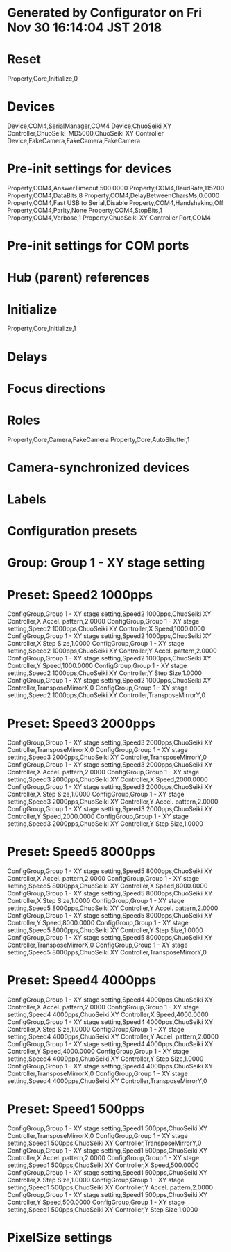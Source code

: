 # Generated by Configurator on Fri Nov 30 16:14:04 JST 2018

# Reset
Property,Core,Initialize,0

# Devices
Device,COM4,SerialManager,COM4
Device,ChuoSeiki XY Controller,ChuoSeiki_MD5000,ChuoSeiki XY Controller
Device,FakeCamera,FakeCamera,FakeCamera

# Pre-init settings for devices
Property,COM4,AnswerTimeout,500.0000
Property,COM4,BaudRate,115200
Property,COM4,DataBits,8
Property,COM4,DelayBetweenCharsMs,0.0000
Property,COM4,Fast USB to Serial,Disable
Property,COM4,Handshaking,Off
Property,COM4,Parity,None
Property,COM4,StopBits,1
Property,COM4,Verbose,1
Property,ChuoSeiki XY Controller,Port,COM4

# Pre-init settings for COM ports

# Hub (parent) references

# Initialize
Property,Core,Initialize,1

# Delays

# Focus directions

# Roles
Property,Core,Camera,FakeCamera
Property,Core,AutoShutter,1

# Camera-synchronized devices

# Labels

# Configuration presets
# Group: Group 1 - XY stage setting
# Preset: Speed2 1000pps
ConfigGroup,Group 1 - XY stage setting,Speed2 1000pps,ChuoSeiki XY Controller,X Accel. pattern,2.0000
ConfigGroup,Group 1 - XY stage setting,Speed2 1000pps,ChuoSeiki XY Controller,X Speed,1000.0000
ConfigGroup,Group 1 - XY stage setting,Speed2 1000pps,ChuoSeiki XY Controller,X Step Size,1.0000
ConfigGroup,Group 1 - XY stage setting,Speed2 1000pps,ChuoSeiki XY Controller,Y Accel. pattern,2.0000
ConfigGroup,Group 1 - XY stage setting,Speed2 1000pps,ChuoSeiki XY Controller,Y Speed,1000.0000
ConfigGroup,Group 1 - XY stage setting,Speed2 1000pps,ChuoSeiki XY Controller,Y Step Size,1.0000
ConfigGroup,Group 1 - XY stage setting,Speed2 1000pps,ChuoSeiki XY Controller,TransposeMirrorX,0
ConfigGroup,Group 1 - XY stage setting,Speed2 1000pps,ChuoSeiki XY Controller,TransposeMirrorY,0

# Preset: Speed3 2000pps
ConfigGroup,Group 1 - XY stage setting,Speed3 2000pps,ChuoSeiki XY Controller,TransposeMirrorX,0
ConfigGroup,Group 1 - XY stage setting,Speed3 2000pps,ChuoSeiki XY Controller,TransposeMirrorY,0
ConfigGroup,Group 1 - XY stage setting,Speed3 2000pps,ChuoSeiki XY Controller,X Accel. pattern,2.0000
ConfigGroup,Group 1 - XY stage setting,Speed3 2000pps,ChuoSeiki XY Controller,X Speed,2000.0000
ConfigGroup,Group 1 - XY stage setting,Speed3 2000pps,ChuoSeiki XY Controller,X Step Size,1.0000
ConfigGroup,Group 1 - XY stage setting,Speed3 2000pps,ChuoSeiki XY Controller,Y Accel. pattern,2.0000
ConfigGroup,Group 1 - XY stage setting,Speed3 2000pps,ChuoSeiki XY Controller,Y Speed,2000.0000
ConfigGroup,Group 1 - XY stage setting,Speed3 2000pps,ChuoSeiki XY Controller,Y Step Size,1.0000

# Preset: Speed5 8000pps
ConfigGroup,Group 1 - XY stage setting,Speed5 8000pps,ChuoSeiki XY Controller,X Accel. pattern,2.0000
ConfigGroup,Group 1 - XY stage setting,Speed5 8000pps,ChuoSeiki XY Controller,X Speed,8000.0000
ConfigGroup,Group 1 - XY stage setting,Speed5 8000pps,ChuoSeiki XY Controller,X Step Size,1.0000
ConfigGroup,Group 1 - XY stage setting,Speed5 8000pps,ChuoSeiki XY Controller,Y Accel. pattern,2.0000
ConfigGroup,Group 1 - XY stage setting,Speed5 8000pps,ChuoSeiki XY Controller,Y Speed,8000.0000
ConfigGroup,Group 1 - XY stage setting,Speed5 8000pps,ChuoSeiki XY Controller,Y Step Size,1.0000
ConfigGroup,Group 1 - XY stage setting,Speed5 8000pps,ChuoSeiki XY Controller,TransposeMirrorX,0
ConfigGroup,Group 1 - XY stage setting,Speed5 8000pps,ChuoSeiki XY Controller,TransposeMirrorY,0

# Preset: Speed4 4000pps
ConfigGroup,Group 1 - XY stage setting,Speed4 4000pps,ChuoSeiki XY Controller,X Accel. pattern,2.0000
ConfigGroup,Group 1 - XY stage setting,Speed4 4000pps,ChuoSeiki XY Controller,X Speed,4000.0000
ConfigGroup,Group 1 - XY stage setting,Speed4 4000pps,ChuoSeiki XY Controller,X Step Size,1.0000
ConfigGroup,Group 1 - XY stage setting,Speed4 4000pps,ChuoSeiki XY Controller,Y Accel. pattern,2.0000
ConfigGroup,Group 1 - XY stage setting,Speed4 4000pps,ChuoSeiki XY Controller,Y Speed,4000.0000
ConfigGroup,Group 1 - XY stage setting,Speed4 4000pps,ChuoSeiki XY Controller,Y Step Size,1.0000
ConfigGroup,Group 1 - XY stage setting,Speed4 4000pps,ChuoSeiki XY Controller,TransposeMirrorX,0
ConfigGroup,Group 1 - XY stage setting,Speed4 4000pps,ChuoSeiki XY Controller,TransposeMirrorY,0

# Preset: Speed1 500pps
ConfigGroup,Group 1 - XY stage setting,Speed1 500pps,ChuoSeiki XY Controller,TransposeMirrorX,0
ConfigGroup,Group 1 - XY stage setting,Speed1 500pps,ChuoSeiki XY Controller,TransposeMirrorY,0
ConfigGroup,Group 1 - XY stage setting,Speed1 500pps,ChuoSeiki XY Controller,X Accel. pattern,2.0000
ConfigGroup,Group 1 - XY stage setting,Speed1 500pps,ChuoSeiki XY Controller,X Speed,500.0000
ConfigGroup,Group 1 - XY stage setting,Speed1 500pps,ChuoSeiki XY Controller,X Step Size,1.0000
ConfigGroup,Group 1 - XY stage setting,Speed1 500pps,ChuoSeiki XY Controller,Y Accel. pattern,2.0000
ConfigGroup,Group 1 - XY stage setting,Speed1 500pps,ChuoSeiki XY Controller,Y Speed,500.0000
ConfigGroup,Group 1 - XY stage setting,Speed1 500pps,ChuoSeiki XY Controller,Y Step Size,1.0000



# PixelSize settings
